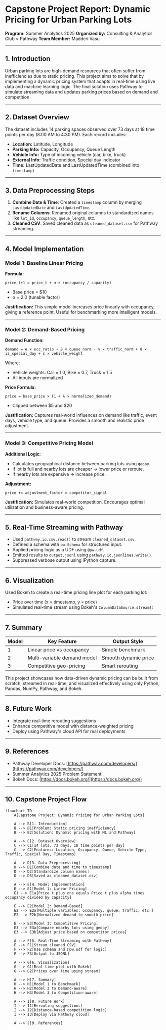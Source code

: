 # Capstone Project Report: Dynamic Pricing for Urban Parking Lots

**Program:** Summer Analytics 2025
**Organized by:** Consulting & Analytics Club × Pathway
**Team Member:** Madderi Vasu

---

## 1. Introduction

Urban parking lots are high-demand resources that often suffer from inefficiencies due to static pricing. This project aims to solve that by implementing a dynamic pricing system that adapts in real-time using live data and machine learning logic. The final solution uses Pathway to simulate streaming data and updates parking prices based on demand and competition.

---

## 2. Dataset Overview

The dataset includes 14 parking spaces observed over 73 days at 18 time points per day (8:00 AM to 4:30 PM). Each record includes:

* **Location:** Latitude, Longitude
* **Parking Info:** Capacity, Occupancy, Queue Length
* **Vehicle Info:** Type of incoming vehicle (car, bike, truck)
* **External Info:** Traffic condition, Special day indicator
* **Time:** LastUpdatedDate and LastUpdatedTime (combined into `timestamp`)

---

## 3. Data Preprocessing Steps

1. **Combine Date & Time**: Created a `timestamp` column by merging `LastUpdatedDate` and `LastUpdatedTime`.
2. **Rename Columns**: Renamed original columns to standardized names like `lot_id`, `occupancy`, `queue_length`, etc.
3. **Cleaned CSV**: Saved cleaned data as `cleaned_dataset.csv` for Pathway streaming.

---

## 4. Model Implementation

### Model 1: Baseline Linear Pricing

**Formula:**

```
price_t+1 = price_t + α × (occupancy / capacity)
```

* Base price = \$10
* α = 2.0 (tunable factor)

**Justification:**
This simple model increases price linearly with occupancy, giving a reference point. Useful for benchmarking more intelligent models.

---

### Model 2: Demand-Based Pricing

**Demand Function:**

```
demand = α × occ_ratio + β × queue_norm - γ × traffic_norm + δ × is_special_day + ε × vehicle_weight
```

Where:

* Vehicle weights: Car = 1.0, Bike = 0.7, Truck = 1.5
* All inputs are normalized

**Price Formula:**

```
price = base_price × (1 + λ × normalized_demand)
```

* Clipped between \$5 and \$20

**Justification:**
Captures real-world influences on demand like traffic, event days, vehicle type, and queue. Provides a smooth and realistic price adjustment.

---

### Model 3: Competitive Pricing Model

**Additional Logic:**

* Calculates geographical distance between parking lots using `geopy`.
* If lot is full and nearby lots are cheaper → lower price or reroute.
* If nearby lots are expensive → increase price.

**Adjustment:**

```
price += adjustment_factor × competitor_signal
```

**Justification:**
Simulates real-world competition. Encourages optimal utilization and business-aware pricing.

---

## 5. Real-Time Streaming with Pathway

* Used `pathway.io.csv.read()` to stream `cleaned_dataset.csv`.
* Defined a schema with `pw.Schema` for structured input.
* Applied pricing logic as a UDF using `@pw.udf`.
* Emitted results to `output.jsonl` using `pathway.io.jsonlines.write()`.
* Suppressed verbose output using IPython capture.

---

## 6. Visualization

Used Bokeh to create a real-time pricing line plot for each parking lot:

* Price over time (x = timestamp, y = price)
* Simulated real-time stream using Bokeh's `ColumnDataSource.stream()`

---

## 7. Summary

| Model | Key Feature                 | Output Style         |
| ----- | --------------------------- | -------------------- |
| 1     | Linear price vs occupancy   | Simple benchmark     |
| 2     | Multi-variable demand model | Smooth dynamic price |
| 3     | Competitive geo-pricing     | Smart rerouting      |

This project showcases how data-driven dynamic pricing can be built from scratch, streamed in real-time, and visualized effectively using only Python, Pandas, NumPy, Pathway, and Bokeh.

---

## 8. Future Work

* Integrate real-time rerouting suggestions
* Enhance competitive model with distance-weighted pricing
* Deploy using Pathway's cloud API for real deployments

---

## 9. References

* Pathway Developer Docs: [https://pathway.com/developers/](https://pathway.com/developers/)
* Summer Analytics 2025 Problem Statement
* Bokeh Docs: [https://docs.bokeh.org/](https://docs.bokeh.org/)

---

## 10. Capstone Project Flow
```mermaid
flowchart TD
    A[Capstone Project: Dynamic Pricing for Urban Parking Lots]

    A --> B[1. Introduction]
    B --> B1[Problem: Static pricing inefficiency]
    B --> B2[Solution: Dynamic pricing with ML and Pathway]

    A --> C[2. Dataset Overview]
    C --> C1[14 lots, 73 days, 18 time points per day]
    C --> C2[Features: Location, Occupancy, Queue, Vehicle Type, Traffic, Special Day, Timestamp]

    A --> D[3. Data Preprocessing]
    D --> D1[Combine date and time to timestamp]
    D --> D2[Standardize column names]
    D --> D3[Saved as cleaned_dataset.csv]

    A --> E[4. Model Implementation]
    E --> E1[Model 1: Linear Pricing]
    E1 --> E1a[Price t plus one equals Price t plus alpha times occupancy divided by capacity]

    E --> E2[Model 2: Demand-Based]
    E2 --> E2a[Multiple variables: occupancy, queue, traffic, etc.]
    E2 --> E2b[Normalized demand to smooth price]

    E --> E3[Model 3: Competitive Pricing]
    E3 --> E3a[Compare nearby lots using geopy]
    E3 --> E3b[Adjust price based on competitor prices]

    A --> F[5. Real-Time Streaming with Pathway]
    F --> F1[Stream cleaned CSV]
    F --> F2[Use schema and @pw.udf for logic]
    F --> F3[Output to JSONL]

    A --> G[6. Visualization]
    G --> G1[Real-time plot with Bokeh]
    G --> G2[Prices over time using stream]

    A --> H[7. Summary]
    H --> H1[Model 1 to Benchmark]
    H --> H2[Model 2 to Demand-aware]
    H --> H3[Model 3 to Competition-aware]

    A --> I[8. Future Work]
    I --> I1[Rerouting suggestions]
    I --> I2[Distance-based competition logic]
    I --> I3[Deploy via Pathway cloud]

    A --> J[9. References]



